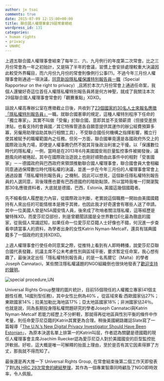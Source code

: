 ```yaml
---
author: jx tsai
comments: true
date: 2015-07-09 12:15:00+00:00
title: 聯合國人權理事會29屆常會總結
wordpress_id: 131
categories:
- human rights
- privacy
- UNHRC
---
```


上週五聯合國人權理事會結束了每年三、六、九月例行的年度第二次常會。比之三月份常會為一年之初始計，又是隔了半年的會議，習慣上會安排處理較重大決議因此較受外界矚目，而六月份九月份的常會則像例行公事(?)。不過今年三月份人權理事會剛通過一項決議，[同意新設隱私權保護特別報告員一職](http://www.jxtsai.info/blog/archives/1324)（Special Rapporteur on the right to privacy）,且將於本次六月份常會上通過任命案，我個人還蠻好奇這位首任人權隱私權特別報告員將是何方神聖，就成了我關注本次29屆聯合國人權理事會常會的「觀賽重點」XDXD。  
  
話說人權高專辦公室在應徵截止日後，共收到了[23個國家的30名人士來報名應徵「隱私權特別報告員」](http://www.ohchr.org/EN/HRBodies/SP/Pages/HRC29.aspx)一職。就聯合國憲章的規定，這種人權特別程序下任命的「獨立專家」，其實不叫做「受僱」於聯合國，意即其並不支領薪資（但接受差旅津貼，也看支持的會員國／其它特殊管道各自願意提供其運作的辦公經費預算多寡，另僱用助理協助其執行相關工具），不受聯合國任何機構之指揮影響，獨立行使其被賦予的職權範圍內之任務。但另一方面，聯合國畢竟還是各國政府外交上的國際政治角力場，即使是人權事務仍然不脫其背後政治利害之干擾。以「保護數位時代的隱私權」一例，當時是在2013年6月美國國安局巨量監控事件被揭發後，議題風向終被捲起，其中在國際政治遊說上也剛好順勢由此事件中的相對「受害國家」－－德國政府與巴西政府來領頭推動聯合國人權理事會，聯合國會員大會相繼同意通過保障數位時代隱私權的決議，並進一步在今年三月份的人權理事會常會上通過設置「隱私權特別報告員」之機制。因此可以想見，這個新任隱私權特別報告員的人選同意，背後理應也要有巴西德國府的暗助點頭，所以當時我唯一打開瀏覧那30名應徵資料者，大底就是德國，巴西，Estonia, 美國這幾個國籍者。  
  
先不細看個人履歷能力內容，從國際政治判斷，老實說這個職務一開始由美國國籍持有人來出任的可能情根本是微乎其微，也因此我才好奇還會有哪些人送了申請。其中一位美國人曾是NSA國安情人員，後來成了吹哨者關注隱私權，這等經歷是蠻特殊XD。而愛莎尼亞部份，則是曾聽聞該國是全世界數位E化最為徹底的國家，從我個人常識認知，如果任命一位愛莎尼亞籍人士好像也不錯，何況進一步查看申請當事人的資料，為學者出身的女性Katrin Nyman-Metcalf，還具有瑞典國籍多了一個政府的支持XDXD。  
  
上週人權理事會行使任命同意案之際，從推特上看到有人即時轉播，說愛莎尼亞聯合國代表發難，抗議主席不公未考慮性別與區域平衝，要求暫定任命案，我心想有趣了，最後決定出任「隱私權特別報告員」的是一名馬爾它（Malta）的學者Joseph Cannataci，某些關注隱私權議題的NGO組織倒也很快地發表了[歡迎支持的聲明](https://www.privacyinternational.org/?q=node/617)。  
  
![special procedure,UN](http://www.universal-rights.org/wp-content/uploads/2015/07/Screen-Shot-2015-07-06-at-3.22.13-PM.png)  
  
Universal Rights Group整理的圖片統計，目前55個現任的人權獨立專家(41個主題性任務, 14國別型任務)，其中女性比例為40% 。從區域來看:西歐國家佔27%；東歐國家14%；拉美加勒比海地區17%；亞太地區國家18%；非洲國家佔24％。也就是說，同為長期投身隱私權問題研究的學者Joseph Cannataci與Katrin Nyman-Metcalf 若能力經歷上不分軒輊，那就得再從地區與性別平衡的條件中作考量，則任命愛莎尼亞籍的Katrin其實更為合理。稍後美國網路雜誌Slate寫了一篇報導「[The U.N.’s New Digital Privacy Investigator Should Have Been Estonian](http://www.slate.com/blogs/future_tense/2015/07/06/u_n_digital_privacy_investigator_estonia_s_katrin_nyman_metcalf_is_passed.html?wpsrc=sh_all_dt_tw_ru)」，為原本決選名單上排第一的Katrin叫屈，作者認為關鍵是德國籍的現任人權理事會主席Joachim Ruecker認為愛莎尼亞人對於美國國安的巨型監控批評軟弱。好啦，這大概是唯一可解釋的抬面上理由，至於是否有其它因素得罪了方丈，那我就不得而知了。  
  
最後還是再大推一下 Universal Rights Group, 在常會結束後第二個工作天即發表了對[UN HRC 29次常會的總結整理](http://www.universal-rights.org/urg-human-rights-council-reports/report-29th-session-human-rights-council/)，其作為一個專業智庫同時顧及了NGO即時效率，令人佩服。
